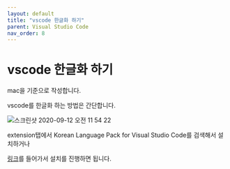 ```yaml
---
layout: default
title: "vscode 한글화 하기"
parent: Visual Studio Code
nav_order: 8
---
```


# vscode 한글화 하기

mac을 기준으로 작성합니다.

vscode를 한글화 하는 방법은 간단합니다.

![스크린샷 2020-09-12 오전 11 54 22](https://user-images.githubusercontent.com/16849874/92985559-bee08380-f4ee-11ea-9118-65c507d1d43e.png)

extension탭에서 Korean Language Pack for Visual Studio Code를 검색해서 설치하거나

[링크](https://marketplace.visualstudio.com/items?itemName=MS-CEINTL.vscode-language-pack-ko)를 들어가서 설치를 진행하면 됩니다.
